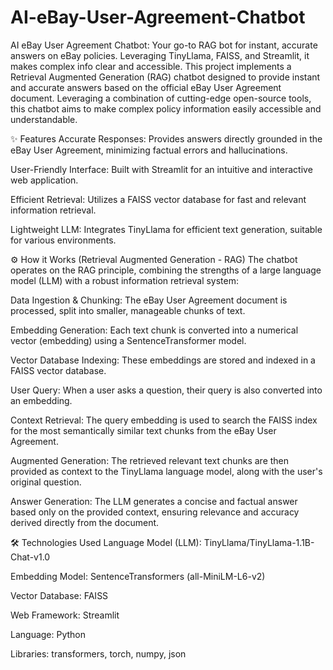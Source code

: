 # AI-eBay-User-Agreement-Chatbot
AI eBay User Agreement Chatbot: Your go-to RAG bot for instant, accurate answers on eBay policies. Leveraging TinyLlama, FAISS, and Streamlit, it makes complex info clear and accessible.
This project implements a Retrieval Augmented Generation (RAG) chatbot designed to provide instant and accurate answers based on the official eBay User Agreement document. Leveraging a combination of cutting-edge open-source tools, this chatbot aims to make complex policy information easily accessible and understandable.

✨ Features
Accurate Responses: Provides answers directly grounded in the eBay User Agreement, minimizing factual errors and hallucinations.

User-Friendly Interface: Built with Streamlit for an intuitive and interactive web application.

Efficient Retrieval: Utilizes a FAISS vector database for fast and relevant information retrieval.

Lightweight LLM: Integrates TinyLlama for efficient text generation, suitable for various environments.

⚙️ How it Works (Retrieval Augmented Generation - RAG)
The chatbot operates on the RAG principle, combining the strengths of a large language model (LLM) with a robust information retrieval system:

Data Ingestion & Chunking: The eBay User Agreement document is processed, split into smaller, manageable chunks of text.

Embedding Generation: Each text chunk is converted into a numerical vector (embedding) using a SentenceTransformer model.

Vector Database Indexing: These embeddings are stored and indexed in a FAISS vector database.

User Query: When a user asks a question, their query is also converted into an embedding.

Context Retrieval: The query embedding is used to search the FAISS index for the most semantically similar text chunks from the eBay User Agreement.

Augmented Generation: The retrieved relevant text chunks are then provided as context to the TinyLlama language model, along with the user's original question.

Answer Generation: The LLM generates a concise and factual answer based only on the provided context, ensuring relevance and accuracy derived directly from the document.

🛠️ Technologies Used
Language Model (LLM): TinyLlama/TinyLlama-1.1B-Chat-v1.0

Embedding Model: SentenceTransformers (all-MiniLM-L6-v2)

Vector Database: FAISS

Web Framework: Streamlit

Language: Python

Libraries: transformers, torch, numpy, json
